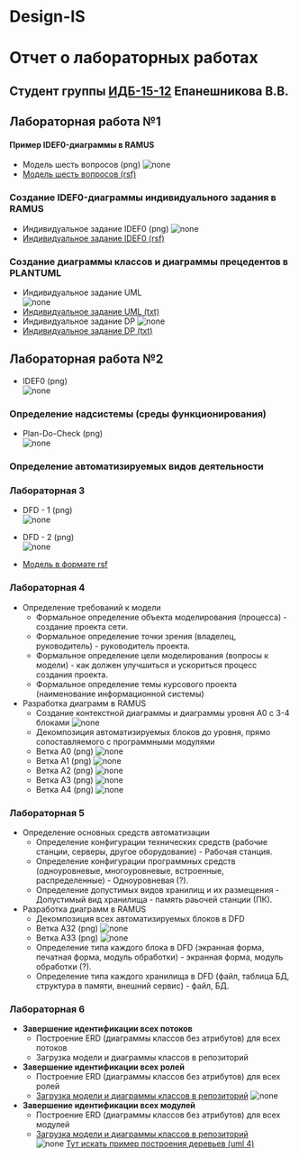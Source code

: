 # Design-IS
# Отчет о лабораторных работах
## Студент группы [ИДБ-15-12](https://github.com/stankin/design-2018/wiki/list-idb-15-12) Епанешникова В.В.
## Лабораторная работа №1
#### Пример IDEF0-диаграммы в RAMUS
* Модель шесть вопросов (png)
![none](https://raw.githubusercontent.com/VittoTory/Design-IS/master/1LR/model.png)
* [Модель шесть вопросов (rsf)](https://github.com/VittoTory/Design-IS/blob/master/1LR/%D0%A8%D0%B0%D0%B1%D0%BB%D0%BE%D0%BD%20%D0%A8%D0%B5%D1%81%D1%82%D1%8C%20%D0%B2%D0%BE%D0%BF%D1%80%D0%BE%D1%81%D0%BE%D0%B2.rsf)
### Создание IDEF0-диаграммы индивидуального задания в RAMUS
* Индивидуальное задание IDEF0 (png)
![none](https://raw.githubusercontent.com/VittoTory/Design-IS/master/1LR/Modelirovanie.png)
* [Индивидуальное задание IDEF0 (rsf)](https://github.com/VittoTory/Design-IS/blob/master/1LR/Modelirovanie.rsf)<br>
### Создание диаграммы классов и диаграммы прецедентов в PLANTUML
* Индивидуальное задание UML <br>
 ![none](https://raw.githubusercontent.com/VittoTory/Design-IS/master/1LR/UML.png)
* [Индивидуальное задание UML (txt)](https://github.com/VittoTory/Design-IS/blob/master/1LR/UML.txt)
* Индивидуальное задание DP 
![none](https://raw.githubusercontent.com/VittoTory/Design-IS/master/1LR/DP.png)
* [Индивидуальное задание DP (txt)](https://github.com/VittoTory/Design-IS/blob/master/1LR/DP.txt)<br>

## Лабораторная работа №2

* IDEF0 (png) <br>
![none](https://raw.githubusercontent.com/VittoTory/Design-IS/master/2LR/IDEF0.png)
 
 ### Определение надсистемы (среды функционирования) <br>
* Plan-Do-Check (png) <br>
![none](https://raw.githubusercontent.com/VittoTory/Design-IS/master/2LR/PDC.png)

 ### Определение автоматизируемых видов деятельности <br>

### Лабораторная 3

* DFD - 1 (png) <br>
![none](https://raw.githubusercontent.com/VittoTory/Design-IS/master/2LR/DFD%20(BD).png)

* DFD - 2 (png) <br>
![none](https://raw.githubusercontent.com/VittoTory/Design-IS/master/2LR/DFD%20(2).png)

* [Модель в формате rsf ](https://github.com/VittoTory/Design-IS/blob/master/2LR/Моделирование%20(декомпозиция).rsf) <br>

### Лабораторная 4
* Определение требований к модели
  - Формальное определение объекта моделирования (процесса) - создание проекта сети.
  - Формальное определение точки зрения (владелец, руководитель) - руководитель проекта.
  - Формальное определение цели моделирования (вопросы к модели) - как должен улучшиться и ускориться процесс создания проекта.
  - Формальное определение темы курсового проекта (наименование информационной системы)
* Разработка диаграмм в RAMUS
  - Создание контекстной диаграммы и диаграммы уровня A0 c 3-4 блоками
  ![none](https://raw.githubusercontent.com/VittoTory/Design-IS/master/4LR/01_A0.jpg)
  - Декомпозиция автоматизируемых блоков до уровня, прямо сопоставляемого с программными модулями
  * Ветка А0 (png)
  ![none](https://raw.githubusercontent.com/VittoTory/Design-IS/master/4LR/02_A0.jpg)
  * Ветка А1 (png)
  ![none](https://raw.githubusercontent.com/VittoTory/Design-IS/master/4LR/03_A1.jpg)
  * Ветка А2 (png)
  ![none](https://raw.githubusercontent.com/VittoTory/Design-IS/master/4LR/04_A2.jpg)
  * Ветка А3 (png)
  ![none](https://raw.githubusercontent.com/VittoTory/Design-IS/master/4LR/05_A3.jpg) 
  * Ветка А4 (png)
  ![none](https://raw.githubusercontent.com/VittoTory/Design-IS/master/4LR/08_A4.jpg)
### Лабораторная 5
* Определение основных средств автоматизации
  - Определение конфигурации технических средств (рабочие станции, серверы, другое оборудование) - Рабочая станция.
  - Определение конфигурации программных средств (одноуровневые, многоуровневые, встроенные, распределенные) - Одноуровневая (?).
  - Определение допустимых видов хранилищ и их размещения - Допустимый вид хранилища - память раьочей станции (ПК).
* Разработка диаграмм в RAMUS
  - Декомпозиция всех автоматизируемых блоков в DFD
  * Ветка А32 (png)
  ![none](https://raw.githubusercontent.com/VittoTory/Design-IS/master/5LR/06A32.jpg)
  * Ветка А33 (png)
  ![none](https://raw.githubusercontent.com/VittoTory/Design-IS/master/5LR/07A33.jpg)
  - Определение типа каждого блока в DFD (экранная форма, печатная форма, модуль обработки) - экранная форма, модуль обработки (?).
  - Определение типа каждого хранилища в DFD (файл, таблица БД, структура в памяти, внешний сервис) - файл, БД.
### Лабораторная 6
* **Завершение идентификации всех потоков**
  - Построение ERD (диаграммы классов без атрибутов) для всех потоков
  - Загрузка модели и диаграммы классов в репозиторий
* **Завершение идентификации всех ролей**
  - Построение ERD (диаграммы классов без атрибутов) для всех ролей
  - [Загрузка модели и диаграммы классов в репозиторий](https://github.com/VittoTory/Design-IS/blob/master/6LR/UML%20ролей.txt)
  ![none](https://raw.githubusercontent.com/VittoTory/Design-IS/master/6LR/UML%20ролей.png)
* **Завершение идентификации всех модулей**
  - Построение ERD (диаграммы классов без атрибутов) для всех модулей
  - [Загрузка модели и диаграммы классов в репозиторий](https://github.com/VittoTory/Design-IS/blob/master/6LR/UML%20модулей.txt) <br>
 ![none](https://raw.githubusercontent.com/VittoTory/Design-IS/master/6LR/UML%20модулей.png) 
[Тут искать пример построения деревьев (uml 4)](https://github.com/okoff/okoff.github.io/tree/master/oop)
